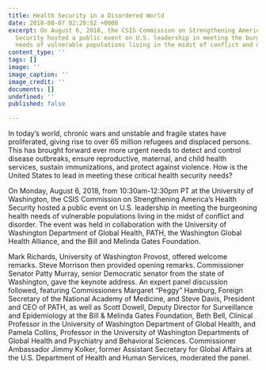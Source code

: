 ```yaml
---
title: Health Security in a Disordered World
date: 2018-08-07 02:20:52 +0000
excerpt: On August 6, 2018, the CSIS Commission on Strengthening America’s Health
  Security hosted a public event on U.S. leadership in meeting the burgeoning health
  needs of vulnerable populations living in the midst of conflict and disorder.
content_type: ''
tags: []
image: ''
image_caption: ''
image_credit: ''
documents: []
undefined: ''
published: false

---
```

In today’s world, chronic wars and unstable and fragile states have proliferated, giving rise to over 65 million refugees and displaced persons. This has brought forward ever more urgent needs to detect and control disease outbreaks, ensure reproductive, maternal, and child health services, sustain immunizations, and protect against violence. How is the United States to lead in meeting these critical health security needs?

On Monday, August 6, 2018, from 10:30am-12:30pm PT at the University of Washington, the CSIS Commission on Strengthening America’s Health Security hosted a public event on U.S. leadership in meeting the burgeoning health needs of vulnerable populations living in the midst of conflict and disorder. The event was held in collaboration with the University of Washington Department of Global Health, PATH, the Washington Global Health Alliance, and the Bill and Melinda Gates Foundation.

Mark Richards, University of Washington Provost, offered welcome remarks. Steve Morrison then provided opening remarks. Commissioner Senator Patty Murray, senior Democratic senator from the state of Washington, gave the keynote address.  An expert panel discussion followed, featuring Commissioners Margaret “Peggy” Hamburg, Foreign Secretary of the National Academy of Medicine, and Steve Davis, President and CEO of PATH, as well as Scott Dowell, Deputy Director for Surveillance and Epidemiology at the Bill & Melinda Gates Foundation, Beth Bell, Clinical Professor in the University of Washington Department of Global Health, and Pamela Collins, Professor in the University of Washington Departments of Global Health and Psychiatry and Behavioral Sciences. Commissioner Ambassador Jimmy Kolker, former Assistant Secretary for Global Affairs at the U.S. Department of Health and Human Services, moderated the panel.